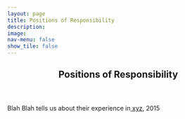 ```yaml
---
layout: page
title: Positions of Responsibility
description: 
image: 
nav-menu: false
show_tile: false
---
```


<!-- Main -->
<div id="main" class="alt">

<!-- One -->
<section id="one">
	<div class="inner">
		<header class="major">
			<h1>Positions of Responsibility</h1>
		</header>

<!-- Content -->
<p>Blah Blah tells us about their experience in<a href="https://epdampiitb.github.io/p/exp/por/por1.html"> xyz</a>, 2015</p>
    
